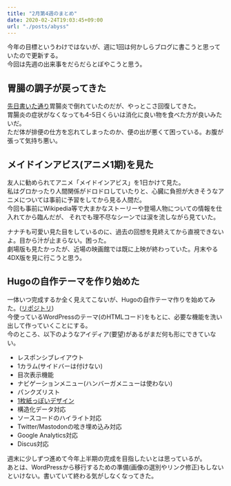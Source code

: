 ```yaml
---
title: "2月第4週のまとめ"
date: 2020-02-24T19:03:45+09:00
url: "./posts/abyss"
---
```


今年の目標というわけではないが、週に1回は何かしらブログに書こうと思っていたので更新する。  
今回は先週の出来事をだらだらとぼやこうと思う。

## 胃腸の調子が戻ってきた

[先日書いた通り](./haraita-202002/)胃腸炎で倒れていたのだが、やっとこさ回復してきた。  
胃腸炎の症状がなくなっても4-5日くらいは消化に良い物を食べた方が良いみたいだ。  
ただ体が排便の仕方を忘れてしまったのか、便の出が悪くて困っている。お腹が張って気持ち悪い。

## メイドインアビス(アニメ1期)を見た

友人に勧められてアニメ「メイドインアビス」を1日かけて見た。  
私はグロかったり人間関係がドロドロしていたりと、心臓に負担が大きそうなアニメについては事前に予習をしてから見る人間だ。  
今回も事前にWikipedia等で大まかなストーリーや登場人物についての情報を仕入れてから臨んだが、
それでも理不尽なシーンでは涙を流しながら見ていた。  

ナナチも可愛い見た目をしているのに、過去の回想を見終えてから直視できないよ。目から汁が止まらない。困った。  
劇場版も見たかったが、近場の映画館では既に上映が終わっていた。月末やる4DX版を見に行こうと思う。

## Hugoの自作テーマを作り始めた

一体いつ完成するか全く見えてこないが、Hugoの自作テーマ作りを始めてみた。([リポジトリ](https://github.com/nakkaa/kazamaturi))  
今使っているWordPressのテーマ(のHTMLコード)をもとに、必要な機能を洗い出して作っていくことにする。  
今のところ、以下のようなアイディア(要望)があるがまだ何も形にできていない。 

* レスポンシブレイアウト
* 1カラム(サイドバーは付けない)
* 目次表示機能
* ナビゲーションメニュー(ハンバーガメニューは使わない)
* パンクズリスト
* [1枚紙っぽいデザイン](https://ja.wordpress.org/themes/twentytwelve/)
* 構造化データ対応
* ソースコードのハイライト対応
* Twitter/Mastodonの呟き埋め込み対応
* Google Analytics対応
* Discus対応

週末に少しずつ進めて今年上半期の完成を目指したいとは思っているが。  
あとは、WordPressから移行するための準備(画像の選別やリンク修正)もしないといけない。書いていて終わる気がしなくなってきた。